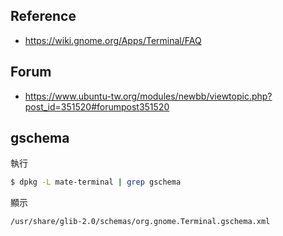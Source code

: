 
## Reference

* https://wiki.gnome.org/Apps/Terminal/FAQ


## Forum

* https://www.ubuntu-tw.org/modules/newbb/viewtopic.php?post_id=351520#forumpost351520


## gschema

執行

``` sh
$ dpkg -L mate-terminal | grep gschema
```

顯示

```
/usr/share/glib-2.0/schemas/org.gnome.Terminal.gschema.xml
```
